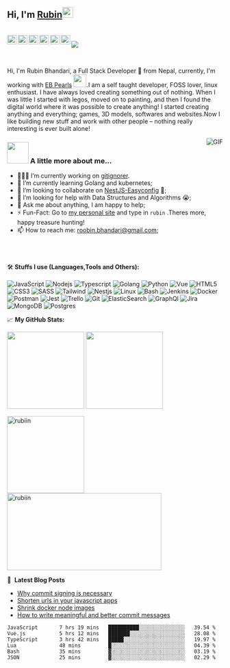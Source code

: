 <h2> Hi, I'm <a href="https://rubiin.now.sh">Rubin</a><img src="https://media.giphy.com/media/hvRJCLFzcasrR4ia7z/giphy.gif" width="25px"></h2>

<br/>
<a href="https://twitter.com/rubiin">
  <img align="left" alt="Rubin Bhandari | Twitter" width="22px" src="https://cdn.jsdelivr.net/npm/simple-icons@v3/icons/twitter.svg" />
</a>
<a href="https://www.linkedin.com/in/xidharth/">
  <img align="left" alt="Rubin's LinkedIN" width="22px" src="https://cdn.jsdelivr.net/npm/simple-icons@v3/icons/linkedin.svg" />
</a>
<a href="https://t.me/rubinbhandari">
  <img align="left" alt="Rubin's Telegram" width="22px" src="https://cdn.jsdelivr.net/npm/simple-icons@v3/icons/telegram.svg" />
</a>
<a href="https://www.instagram.com/rubiin.__/">
  <img align="left" alt="Rubin's Instagram" width="22px" src="https://cdn.jsdelivr.net/npm/simple-icons@v3/icons/instagram.svg" />
</a>
<a href="https://www.reddit.com/user/rubinbhandari/">
  <img align="left" alt="Rubin's Reddit" width="22px" src="https://cdn.jsdelivr.net/npm/simple-icons@v3/icons/reddit.svg" />
</a>
<a href="https://dev.to/rubiin/">
  <img align="left" alt="Rubin's Dev.to" wialt="Rubin's Dev.to" width="22px" src="https://cdn.jsdelivr.net/npm/simple-icons@v3/icons/dev-dot-to.svg" />
</a>

![](https://visitor-badge.glitch.me/badge?page_id=rubiin.rubiin)

<br />

Hi, I'm Rubin Bhandari, a Full Stack Developer 🚀 from Nepal, currently, I'm working with <a href="https://ebpearls.com.au/">EB Pearls</a> <img src="https://media.giphy.com/media/WUlplcMpOCEmTGBtBW/giphy.gif" width="30">.I am a self taught developer, FOSS lover, linux enthusiast. I have always loved creating something out of nothing. When I was little I started with legos, moved on to painting, and then I found the digital world where it was possible to create anything! I started creating anything and everything; games, 3D models, softwares and websites.Now I like building new stuff and work with other people – nothing really interesting is ever built alone!

<img align="right" alt="GIF" src="https://media.giphy.com/media/836HiJc7pgzy8iNXCn/giphy.gif" />
 
### <img src="https://media.giphy.com/media/VgCDAzcKvsR6OM0uWg/giphy.gif" width="50"> A little more about me... 

- 👨🏽‍💻 I’m currently working on [gitignorer](https://github.com/rubiin/gitignorer).
- 🌱 I’m currently learning Golang and kubernetes; 
- 👯 I’m looking to collaborate on [NestJS-Easyconfig](https://github.com/rubiin/nestjs-easyconfig) 🤝;
- 🤔 I’m looking for help with Data Structures and Algorithms 😭;
- 💬 Ask me about anything, I am happy to help;
- ⚡️ Fun-Fact: Go to [my personal site](rubiin.now.sh) and type in `rubin` .Theres more, happy treasure hunting!
- 📫 How to reach me: roobin.bhandari@gmail.com;

<br/>
<br/>

🛠️ **Stuffs I use (Languages,Tools and Others):**
<br/><br/>
![JavaScript](https://img.shields.io/badge/-JavaScript-black?style=for-the-badge&logo=javascript)
![Nodejs](https://img.shields.io/badge/-Typescript-black?style=for-the-badge&logo=Typescript)
![Typescript](https://img.shields.io/badge/-Nodejs-black?style=for-the-badge&logo=Node.js&logoColor=5df58b)
![Golang](https://img.shields.io/badge/-Go-black?style=for-the-badge&logo=Go&logoColor=5df58b)
![Python](https://img.shields.io/badge/-Python-black?style=for-the-badge&logo=Python)
![Vue](https://img.shields.io/badge/-Vuejs-black?style=for-the-badge&logo=vue)
![HTML5](https://img.shields.io/badge/-HTML5-black?style=for-the-badge&logo=html5&logoColor=white)
![CSS3](https://img.shields.io/badge/-CSS3-black?style=for-the-badge&logo=css3&logoColor=1572B6)
![SASS](https://img.shields.io/badge/-SASS-black?style=for-the-badge&logo=sass&logoColor=1572B6)
![Tailwind](https://img.shields.io/badge/-Tailwindcss-black?style=for-the-badge&logo=tailwindcss&logoColor=1572B6)
![Nestjs](https://img.shields.io/badge/-Nestjs-black?style=for-the-badge&logo=nestjs&logoColor=1572B6)
![Linux](https://img.shields.io/badge/-Linux-black?style=for-the-badge&logo=Linux&logoColor=FCC624)
![Bash](https://img.shields.io/badge/-Gnubash-black?style=for-the-badge&logo=gnubash)
![Jenkins](https://img.shields.io/badge/-Jenkins-black?style=for-the-badge&logo=Jenkins&logoColor=D24939)
![Docker](https://img.shields.io/badge/-docker-black?style=for-the-badge&logo=docker&logoColor=2496ED)
![Postman](https://img.shields.io/badge/-Postman-black?style=for-the-badge&logo=Postman&logoColor=FF6C37)
![Jest](https://img.shields.io/badge/-Jest-black?style=for-the-badge&logo=jest)
![Trello](https://img.shields.io/badge/-Trello-black?style=for-the-badge&logo=Trello&logoColor=0079BF)
![Git](https://img.shields.io/badge/-Git-black?style=for-the-badge&logo=Git)
![ElasticSearch](https://img.shields.io/badge/-Elasticsearch-black?style=for-the-badge&logo=elasticsearch)
![GraphQl](https://img.shields.io/badge/-Graphql-black?style=for-the-badge&logo=graphql)
![Jira](https://img.shields.io/badge/-Jira-black?style=for-the-badge&logo=Jira&logoColor=0052CC)
![MongoDB](https://img.shields.io/badge/-MongoDB-black?style=for-the-badge&logo=mongodb)
![Postgres](https://img.shields.io/badge/-Postgresql-black?style=for-the-badge&logo=postgresql&logoColor=2496ED)

📈 **My GitHub Stats:**

<p>
  <img height="180em" src="https://github-readme-stats.vercel.app/api?username=rubiin&theme=dracula&hide_border=true&include_all_commits=true&count_private=false" />
  <img height="180em" src="https://github-readme-stats.vercel.app/api/top-langs/?username=rubiin&count_private=true&include_all_commits=true&show_icons=true&hide_border=true&hide=html&layout=compact&langs_count=8&theme=dracula"/>
</p>

<p>
  
  <img height="180em"  src="https://github-profile-summary-cards.vercel.app/api/cards/profile-details?username=rubiin&theme=dracula" alt="rubiin"/>
  <img height="180em"  width="360em" src="https://github-readme-streak-stats.herokuapp.com?user=rubiin&theme=dracula&date_format=M%20j%5B%2C%20Y%5D" alt="rubiin"/>
  
</p>

📕 &nbsp;**Latest Blog Posts**
<!-- BLOG-POST-LIST:START -->
- [Why commit signing is necessary](https://dev.to/rubiin/why-commit-signing-is-necessary-6ca)
- [Shorten urls in your javascript apps](https://dev.to/rubiin/shorten-urls-in-your-nodejs-apps-271n)
- [Shrink docker node images](https://dev.to/rubiin/shrink-docker-node-images-2f78)
- [How to write meaningful and better commit messages](https://dev.to/rubiin/how-to-write-meaningful-and-better-commit-messages-2d84)
<!-- BLOG-POST-LIST:END -->

<!--START_SECTION:waka-->

```text
JavaScript       7 hrs 19 mins   ██████████░░░░░░░░░░░░░░░   39.54 %
Vue.js           5 hrs 12 mins   ███████░░░░░░░░░░░░░░░░░░   28.08 %
TypeScript       3 hrs 42 mins   █████░░░░░░░░░░░░░░░░░░░░   19.97 %
Lua              48 mins         █░░░░░░░░░░░░░░░░░░░░░░░░   04.39 %
Bash             35 mins         ▓░░░░░░░░░░░░░░░░░░░░░░░░   03.19 %
JSON             25 mins         ▓░░░░░░░░░░░░░░░░░░░░░░░░   02.29 %
```

<!--END_SECTION:waka-->

